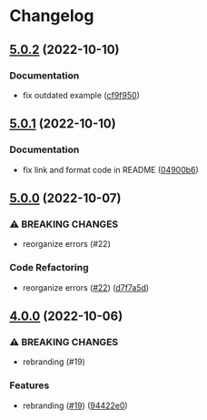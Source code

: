 # Changelog

## [5.0.2](https://github.com/LeeeeT/valtypes/compare/v5.0.1...v5.0.2) (2022-10-10)


### Documentation

* fix outdated example ([cf9f950](https://github.com/LeeeeT/valtypes/commit/cf9f950ca8fb3181b0e407b508c652f8f1d75c1e))

## [5.0.1](https://github.com/LeeeeT/valtypes/compare/v5.0.0...v5.0.1) (2022-10-10)


### Documentation

* fix link and format code in README ([04900b6](https://github.com/LeeeeT/valtypes/commit/04900b62cac97f151693b8f8e07e6c066bc5b83d))

## [5.0.0](https://github.com/LeeeeT/valtypes/compare/v4.0.0...v5.0.0) (2022-10-07)


### ⚠ BREAKING CHANGES

* reorganize errors (#22)

### Code Refactoring

* reorganize errors ([#22](https://github.com/LeeeeT/valtypes/issues/22)) ([d7f7a5d](https://github.com/LeeeeT/valtypes/commit/d7f7a5da7a0da8901d972f57af88397b4e0e1576))

## [4.0.0](https://github.com/LeeeeT/valtypes/compare/v3.0.2...v4.0.0) (2022-10-06)


### ⚠ BREAKING CHANGES

* rebranding (#19)

### Features

* rebranding ([#19](https://github.com/LeeeeT/valtypes/issues/19)) ([94422e0](https://github.com/LeeeeT/valtypes/commit/94422e024e1f8e0082a58a2bc26f6069ed977848))
